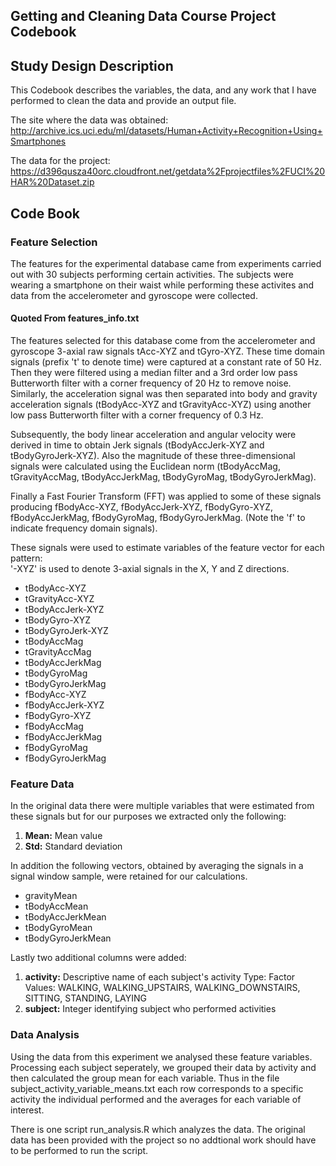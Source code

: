 ## Getting and Cleaning Data Course Project Codebook

## Study Design Description
This Codebook describes the variables, the data, and any work that I have performed to clean the data and provide an output file. 

The site where the data was obtained:
http://archive.ics.uci.edu/ml/datasets/Human+Activity+Recognition+Using+Smartphones

The data for the project:
https://d396qusza40orc.cloudfront.net/getdata%2Fprojectfiles%2FUCI%20HAR%20Dataset.zip


## Code Book
### Feature Selection 

The features for the experimental database came from experiments carried out with 30 subjects performing certain activities. The subjects were wearing a smartphone on their waist while performing these activites and data from the accelerometer and gyroscope were collected.

#### Quoted From features_info.txt
The features selected for this database come from the accelerometer and gyroscope 3-axial raw signals tAcc-XYZ and tGyro-XYZ. These time domain signals (prefix 't' to denote time) were captured at a constant rate of 50 Hz. Then they were filtered using a median filter and a 3rd order low pass Butterworth filter with a corner frequency of 20 Hz to remove noise. Similarly, the acceleration signal was then separated into body and gravity acceleration signals (tBodyAcc-XYZ and tGravityAcc-XYZ) using another low pass Butterworth filter with a corner frequency of 0.3 Hz. 

Subsequently, the body linear acceleration and angular velocity were derived in time to obtain Jerk signals (tBodyAccJerk-XYZ and tBodyGyroJerk-XYZ). Also the magnitude of these three-dimensional signals were calculated using the Euclidean norm (tBodyAccMag, tGravityAccMag, tBodyAccJerkMag, tBodyGyroMag, tBodyGyroJerkMag). 

Finally a Fast Fourier Transform (FFT) was applied to some of these signals producing fBodyAcc-XYZ, fBodyAccJerk-XYZ, fBodyGyro-XYZ, fBodyAccJerkMag, fBodyGyroMag, fBodyGyroJerkMag. (Note the 'f' to indicate frequency domain signals). 

These signals were used to estimate variables of the feature vector for each pattern:  
'-XYZ' is used to denote 3-axial signals in the X, Y and Z directions.

* tBodyAcc-XYZ
* tGravityAcc-XYZ
* tBodyAccJerk-XYZ
* tBodyGyro-XYZ
* tBodyGyroJerk-XYZ
* tBodyAccMag
* tGravityAccMag
* tBodyAccJerkMag
* tBodyGyroMag
* tBodyGyroJerkMag
* fBodyAcc-XYZ
* fBodyAccJerk-XYZ
* fBodyGyro-XYZ
* fBodyAccMag
* fBodyAccJerkMag
* fBodyGyroMag
* fBodyGyroJerkMag


### Feature Data
In the original data there were multiple variables that were estimated from these signals but for our purposes we extracted only the following:

1. **Mean:** Mean value
2. **Std:** Standard deviation

In addition the following vectors, obtained by averaging the signals in a signal window sample, were retained for our calculations.
* gravityMean
* tBodyAccMean
* tBodyAccJerkMean
* tBodyGyroMean
* tBodyGyroJerkMean

Lastly two additional columns were added: 

1. **activity:** Descriptive name of each subject's activity Type: Factor Values: WALKING, WALKING_UPSTAIRS, WALKING_DOWNSTAIRS, SITTING, STANDING, LAYING
2. **subject:** Integer identifying subject who performed activities


### Data Analysis
Using the data from this experiment we analysed these feature variables. Processing each subject seperately, we grouped their data by activity and then calculated the group mean for each variable. Thus in the file subject_activity_variable_means.txt each row corresponds to a specific activity the individual performed and the averages for each variable of interest. 


There is one script run_analysis.R which analyzes the data. The original data has been provided with the project so no addtional work should have to be performed to run the script.

